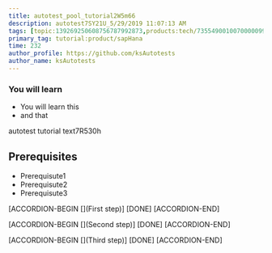 ```yaml
---
title: autotest_pool_tutorial2W5m66
description: autotest7SY21U_5/29/2019 11:07:13 AM
tags: [topic:139269250608756787992873,products:tech/73554900100700000996,tutorial:experience/advanced]
primary_tag: tutorial:product/sapHana
time: 232
author_profile: https://github.com/ksAutotests
author_name: ksAutotests
---
```

### You will learn
- You will learn this
- and that

autotest tutorial text7R530h

## Prerequisites
- Prerequisute1
- Prerequisute2
- Prerequisute3

[ACCORDION-BEGIN [](First step)]
[DONE]
[ACCORDION-END]

[ACCORDION-BEGIN [](Second step)]
[DONE]
[ACCORDION-END]

[ACCORDION-BEGIN [](Third step)]
[DONE]
[ACCORDION-END]


